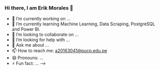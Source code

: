 ### Hi there, I am Erik Morales  👋

- 🔭 I’m currently working on ...
- 🌱 I’m currently learning Machine Learning, Data Scraping, PostgreSQL and Power BI.
- 👯 I’m looking to collaborate on ...
- 🤔 I’m looking for help with ...
- 💬 Ask me about ...
- 📫 How to reach me: a20163041@pucp.edu.pe
- 😄 Pronouns: ...
- ⚡ Fun fact: ...
-->
